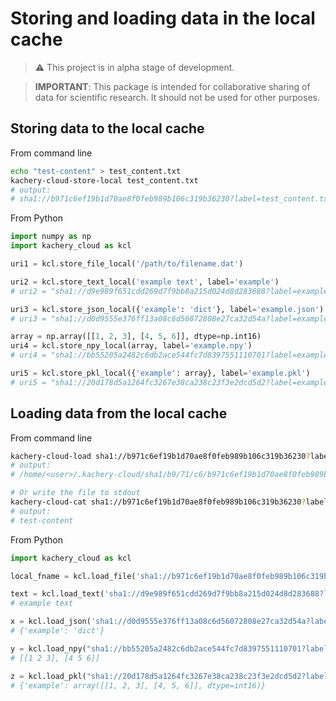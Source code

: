 # Storing and loading data in the local cache

> :warning: This project is in alpha stage of development.

> **IMPORTANT**: This package is intended for collaborative sharing of data for scientific research. It should not be used for other purposes.

## Storing data to the local cache

From command line

```bash
echo "test-content" > test_content.txt
kachery-cloud-store-local test_content.txt
# output:
# sha1://b971c6ef19b1d70ae8f0feb989b106c319b36230?label=test_content.txt
```

From Python

```python
import numpy as np
import kachery_cloud as kcl

uri1 = kcl.store_file_local('/path/to/filename.dat')

uri2 = kcl.store_text_local('example text', label='example')
# uri2 = "sha1://d9e989f651cdd269d7f9bb8a215d024d8d283688?label=example"

uri3 = kcl.store_json_local({'example': 'dict'}, label='example.json')
# uri3 = "sha1://d0d9555e376ff13a08c6d56072808e27ca32d54a?label=example.json"

array = np.array([[1, 2, 3], [4, 5, 6]], dtype=np.int16)
uri4 = kcl.store_npy_local(array, label='example.npy')
# uri4 = "sha1://bb55205a2482c6db2ace544fc7d8397551110701?label=example.npy"

uri5 = kcl.store_pkl_local({'example': array}, label='example.pkl')
# uri5 = "sha1://20d178d5a1264fc3267e38ca238c23f3e2dcd5d2?label=example.pkl"
```

## Loading data from the local cache

From command line

```bash
kachery-cloud-load sha1://b971c6ef19b1d70ae8f0feb989b106c319b36230?label=test_content.txt
# output:
# /home/<user>/.kachery-cloud/sha1/b9/71/c6/b971c6ef19b1d70ae8f0feb989b106c319b36230

# Or write the file to stdout
kachery-cloud-cat sha1://b971c6ef19b1d70ae8f0feb989b106c319b36230?label=test_content.txt
# output:
# test-content
```

From Python

```python
import kachery_cloud as kcl

local_fname = kcl.load_file('sha1://b971c6ef19b1d70ae8f0feb989b106c319b36230?label=test_content.txt')

text = kcl.load_text('sha1://d9e989f651cdd269d7f9bb8a215d024d8d283688?label=example')
# example text

x = kcl.load_json('sha1://d0d9555e376ff13a08c6d56072808e27ca32d54a?label=example.json')
# {'example': 'dict'}

y = kcl.load_npy("sha1://bb55205a2482c6db2ace544fc7d8397551110701?label=example.npy")
# [[1 2 3], [4 5 6]]

z = kcl.load_pkl("sha1://20d178d5a1264fc3267e38ca238c23f3e2dcd5d2?label=example.pkl")
# {'example': array([[1, 2, 3], [4, 5, 6]], dtype=int16)}
```